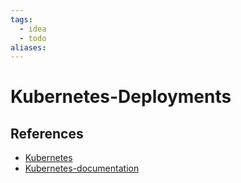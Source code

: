 ```yaml
---
tags:
  - idea
  - todo
aliases:
---
```


# Kubernetes-Deployments

<!--
	Write three to five sentences in your own words
	Assume that the reader will have no context
	Include sources
	Link to other ideas
-->

## References

- [Kubernetes](Kubernetes.md)
- [Kubernetes-documentation](Kubernetes-documentation.md)
